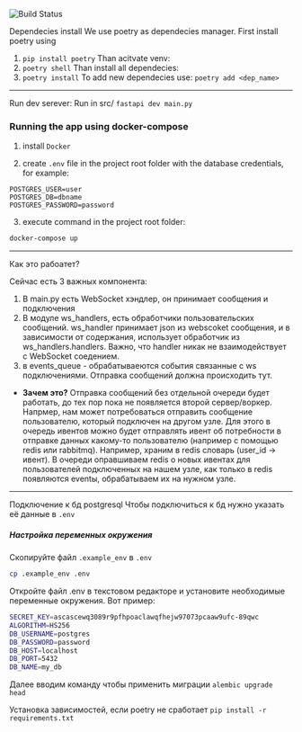 ![Build Status](https://github.com/EgorDikanskiy/Sparq/actions/workflows/python-package.yml/badge.svg)


Dependecies install
We use poetry as dependecies manager. First install poetry using
1. `pip install poetry`
Than acitvate venv:
2. `poetry shell`
Than install all dependecies:
3. `poetry install`
To add new dependecies use:
`poetry add <dep_name>`

---

Run dev serever:
Run in src/
`fastapi dev main.py`

### Running the app using docker-compose

1. install `Docker`

2. create `.env` file in the project root folder with the database credentials, for example:

```.env
POSTGRES_USER=user
POSTGRES_DB=dbname
POSTGRES_PASSWORD=password
```

3. execute command in the project root folder:

```bash
docker-compose up
```
---

Как это рабоатет?

Сейчас есть 3 важных компонента:
1. В main.py есть WebSocket хэндлер, он принимает сообщения и подключения
2. В модуле ws_handlers, есть обработчики пользовательских сообщений. ws_handler принимает json из webscoket сообщения, и в зависимости от содержания, использует обработчик из ws_handlers.handlers. Важно, что handler никак не взаимодействует с WebSocket соедением.
3. в events_queue - обрабатываеются события связанные с ws подключениями. Отправка сообщений должна происходить тут. 
 - **Зачем это?**
 Отправка сообщений без отдельной очереди будет работать, до тех пор пока не появляется второй сервер/воркер. Напрмер, нам может потребоваться отправить сообщение пользователю, который подключен на другом узле. Для этого в очередь ивентов можно будет отправлять ивент об потребности в отправке данных какому-то пользователю (например с помощью redis или rabbitmq). Например, храним в redis словарь (user_id -> ивент). В очереди оправшиваем redis о новых ивентах для пользователей подключенных на нашем узле, как только в redis появляются eventы, обрабатываем их на нужном узле. 

---

Подключение к бд postgresql
Чтобы подключиться к бд нужно указать её данные в `.env`
##### Настройка переменных окружения

Скопируйте файл `.example_env` в `.env`

```Bash
cp .example_env .env
```

Откройте файл .env в текстовом редакторе и установите необходимые переменные окружения. Вот пример:

```Bash
SECRET_KEY=ascascewq3089r9pfhpoaclawqfhejw97073pcaaw9ufc-89qwc
ALGORITHM=HS256
DB_USERNAME=postgres
DB_PASSWORD=password
DB_HOST=localhost
DB_PORT=5432
DB_NAME=my_db
```

Далее вводим команду чтобы применить миграции `alembic upgrade head`

Установка зависимостей, если poetry не сработает
`pip install -r requirements.txt`



